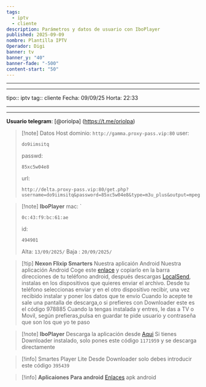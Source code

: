 ```yaml
---
tags:
  - iptv
  - cliente
description: Parámetros y datos de usuario con IboPlayer
published: 2025-09-09
nombre: Plantilla IPTV
Operador: Digi
banner: tv
banner_y: "40"
banner-fade: "-500"
content-start: "50"
---
```



---
---
tipo:: iptv
tag:: cliente
Fecha: 09/09/25
Horta: 22:33

---
---




**Usuario telegram**: [@oriolpa] (https://t.me/oriolpa)


>[!note] Datos Host
>dominio: `http://gamma.proxy-pass.vip:80`
>user:
>``` 
>do9iimsitq
>```
>passwd: 
>```
>85xc5w04e8
>```
>url: 
>```
>http://delta.proxy-pass.vip:80/get.php?username=do9iimsitq&password=85xc5w04e8&type=m3u_plus&output=mpegts
>```


>[!note] **IboPlayer**
>mac: `
> ```
> 0c:43:f9:bc:61:ae
> ``` 
>id:
>```
> 494901
> ```
> 
> Alta: `13/09/2025/` 
> Baja : `20/09/2025/`



>[!tip] **Nexon Flixip Smarters**
>Nuestra aplicaión Android
Nuestra aplicación Android 
Coge este [enlace](http://sw-apps.net/sw_nexon/Android%20App/NEXON_FLIXIP_Smarters.apk) y copiarlo en la barra direcciones de tu teléfono android, después descargas [LocalSend](https://localsend.org/es/download?os=android), instalas en los dispositivos que quieres enviar el archivo. Desde tu teléfono seleccionas enviar y en el otro dispositivo recibir, una vez recibido instalar y poner los datos que te envío
Cuando lo acepte te sale una pantalla de descarga,o si prefieres con
Downloader este es el código 978885 
 Cuando la tengas instalada y entres, le das a TV o Movil, según prefieras,pulsa en guardar te pide usuario y contraseña que son los que yo te paso

>[!note] **IboPlayer**
>Descarga la aplicación desde  [Aqui](http://ibodesk.com/iboupdate.apk)
Si tienes Downloader instalado, solo pones este código  `1171959` y se descarga directamente

> [!info] Smartes Player Lite
> Desde Downloader solo debes introducir este código `395439`



 >[!info] **Aplicaiones Para android**
 >[Enlaces](http://sw-apps.net/sw_nexon/Android%20App/NEXON-CODE-DOWNLOADER.txt) apk android

